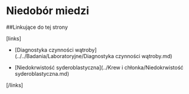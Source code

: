# Niedobór miedzi





##Linkujące do tej strony

[links]

- [Diagnostyka czynności wątroby](../../Badania/Laboratoryjne/Diagnostyka czynności wątroby.md)

- [Niedokrwistość syderoblastyczna](../Krew i chłonka/Niedokrwistość syderoblastyczna.md)


[/links]


